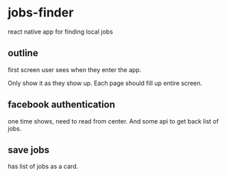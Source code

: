 # jobs-finder

react native app for finding local jobs

## outline

first screen user sees when they enter the app.

Only show it as they show up.
Each page should fill up entire screen.

## facebook authentication

one time shows, need to read from center. And some api to get back list of jobs.

## save jobs

has list of jobs as a card.

